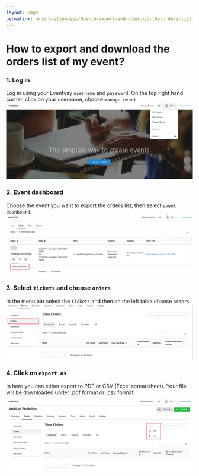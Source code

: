 ```yaml
---
layout: page
permalink: orders-attendees/How-to-export-and-download-the-orders-list-of-my-event
---
```

# How to export and download the orders list of my event?

### 1. Log in
Log in using your Eventyay `username` and `password`. On the top right hand corner, click on your username, choose `manage event`.
![order-attendees](/images/How-to-export-and-download-the-orders-list-of-my-event-1.png)

### 2. Event dashboard
Choose the event you want to export the orders list, then select `event dashboard`.
![order-attendees](/images/How-to-export-and-download-the-orders-list-of-my-event-2.png)

### 3. Select `tickets` and choose `orders`
In the menu bar select the `tickets` and then on the left table choose `orders`.
![order-attendees](/images/How-to-export-and-download-the-orders-list-of-my-event-3.png)

### 4. Click on `export as`
In here you can either export to PDF or CSV (Excel spreadsheet). Your file will be downloaded under .pdf format or .csv format.  
![order-attendees](/images/How-to-export-and-download-the-orders-list-of-my-event-4.png)
